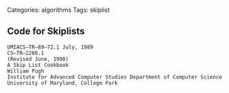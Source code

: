 Categories: algorithms
Tags: skiplist


## Code for Skiplists

    UMIACS–TR–89–72.1 July, 1989
    CS–TR–2286.1
    (Revised June, 1990)
    A Skip List Cookbook
    William Pugh
    Institute for Advanced Computer Studies Department of Computer Science University of Maryland, College Park